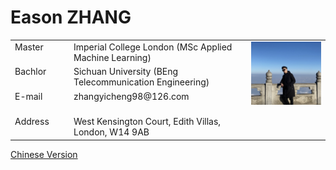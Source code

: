 <head>
    <meta charset="UTF-8">
    <title>Document</title>
    <style>
        span{
            width: 80px;
            text-align: justify;
            float: left;
        }
        span:after{
            content:'.';
            width: 100%;
            display: inline-block;
            overflow: hidden;
            height: 0;
        }
    </style>
</head>

# Eason ZHANG

<body>
<table border="0" align = "center">
  <tr height="40px" valign="top">
    <td><span>Master</span></td>
    <td> Imperial College London (MSc Applied Machine Learning)</td>
    <td  rowspan="4" width = "25%"><img src="profile.jpg" width="100%"> </td>
  </tr>
  <tr height="40px" valign="top">
    <td><span>Bachlor</span></td>
    <td> Sichuan University (BEng Telecommunication Engineering)</td>

  </tr>
  <tr height="40px" valign="top">
    <td><span>E-mail</span></td>
    <td> zhangyicheng98@126.com</td>

  </tr>
  <tr height="40px" valign="top">
    <td><span>Address</span></td>
    <td> West Kensington Court, Edith Villas, London, W14 9AB</td>
  </tr>
</table>

<a href="index.html">Chinese Version</a>
